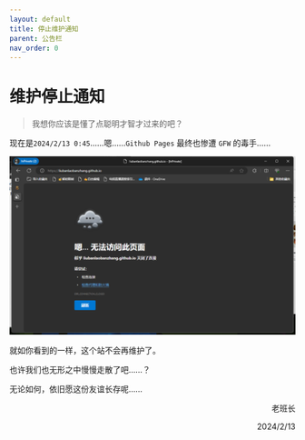 ```yaml
---
layout: default
title: 停止维护通知
parent: 公告栏
nav_order: 0
---
```


# 维护停止通知

> 我想你应该是懂了点聪明才智才过来的吧？

现在是`2024/2/13 0:45`……嗯……`Github Pages` 最终也惨遭 `GFW` 的毒手……

![alt text](image.png)

就如你看到的一样，这个站不会再维护了。

也许我们也无形之中慢慢走散了吧……？

无论如何，依旧愿这份友谊长存呢……

<div align="right">

<p>老班长</p>
<p>2024/2/13</p>